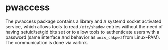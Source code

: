 # pwaccess

The pwaccess package contains a library and a systemd socket activated service, which allows tools to read `/etc/shadow` entries without the need of having setuid/setgid bits set or to allow tools to authenticate users with a password (same interface and behavior as `unix_chkpwd` from Linux-PAM). The communication is done via varlink.
